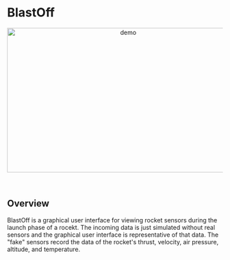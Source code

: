 # BlastOff

<p align="center">
    <a href="https://vijaystroup.com/">
        <img src="https://i.imgur.com/IGmI4V9.gif" alt="demo" width="550" height="338" />
    </a>
</p>

<br>

<h2>Overview</h2>

BlastOff is a graphical user interface for viewing rocket sensors during the launch phase of a rocekt.  The incoming data is just simulated without real sensors and the graphical user interface is representative of that data.  The "fake" sensors record the data of the rocket's thrust, velocity, air pressure, altitude, and temperature.
